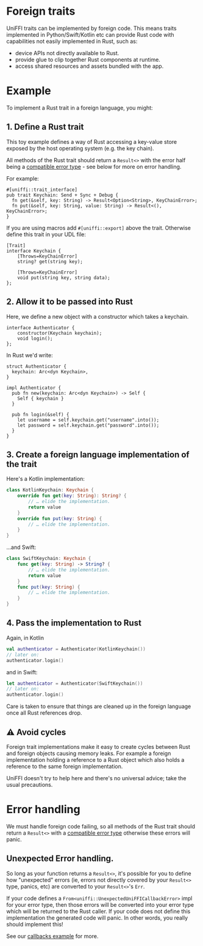 # Foreign traits

UniFFI traits can be implemented by foreign code.
This means traits implemented in Python/Swift/Kotlin etc can provide Rust code with capabilities not easily implemented in Rust, such as:

 * device APIs not directly available to Rust.
 * provide glue to clip together Rust components at runtime.
 * access shared resources and assets bundled with the app.

# Example

To implement a Rust trait in a foreign language, you might:

## 1. Define a Rust trait

This toy example defines a way of Rust accessing a key-value store exposed
by the host operating system (e.g. the key chain).

All methods of the Rust trait should return a `Result<>` with the error half being
a [compatible error type](./udl/errors.md) - see below for more on error handling.

For example:

```rust,no_run
#[uniffi::trait_interface]
pub trait Keychain: Send + Sync + Debug {
  fn get(&self, key: String) -> Result<Option<String>, KeyChainError>;
  fn put(&self, key: String, value: String) -> Result<(), KeyChainError>;
}
```

If you are using macros add `#[uniffi::export]` above the trait.
Otherwise define this trait in your UDL file:

```webidl
[Trait]
interface Keychain {
    [Throws=KeyChainError]
    string? get(string key);

    [Throws=KeyChainError]
    void put(string key, string data);
};
```

## 2. Allow it to be passed into Rust

Here, we define a new object with a constructor which takes a keychain.

```webidl
interface Authenticator {
    constructor(Keychain keychain);
    void login();
};
```

In Rust we'd write:

```rust,no_run
struct Authenticator {
  keychain: Arc<dyn Keychain>,
}

impl Authenticator {
  pub fn new(keychain: Arc<dyn Keychain>) -> Self {
    Self { keychain }
  }

  pub fn login(&self) {
    let username = self.keychain.get("username".into());
    let password = self.keychain.get("password".into());
  }
}
```

## 3. Create a foreign language implementation of the trait

Here's a Kotlin implementation:

```kotlin
class KotlinKeychain: Keychain {
    override fun get(key: String): String? {
        // … elide the implementation.
        return value
    }
    override fun put(key: String) {
        // … elide the implementation.
    }
}
```

…and Swift:

```swift
class SwiftKeychain: Keychain {
    func get(key: String) -> String? {
        // … elide the implementation.
        return value
    }
    func put(key: String) {
        // … elide the implementation.
    }
}
```

## 4. Pass the implementation to Rust

Again, in Kotlin

```kt
val authenticator = Authenticator(KotlinKeychain())
// later on:
authenticator.login()
```

and in Swift:

```swift
let authenticator = Authenticator(SwiftKeychain())
// later on:
authenticator.login()
```

Care is taken to ensure that things are cleaned up in the foreign language once all Rust references drop.

## ⚠️  Avoid cycles

Foreign trait implementations make it easy to create cycles between Rust and foreign objects causing memory leaks.
For example a foreign implementation holding a reference to a Rust object which also holds a reference to the same foreign implementation.

UniFFI doesn't try to help here and there's no universal advice; take the usual precautions.

# Error handling

We must handle foreign code failing, so all methods of the Rust trait should return a `Result<>` with a [compatible error type](./udl/errors.md) otherwise these errors will panic.

## Unexpected Error handling.

So long as your function returns a `Result<>`, it's possible for you to define how "unexpected" errors
(ie, errors not directly covered by your `Result<>` type, panics, etc) are converted to your `Result<>`'s `Err`.

If your code defines a `From<uniffi::UnexpectedUniFFICallbackError>` impl for your error type, then those errors will be converted into your error type which will be returned to the Rust caller.
If your code does not define this implementation the generated code will panic.
In other words, you really should implement this!

See our [callbacks example](https://github.com/mozilla/uniffi-rs/tree/main/examples/callbacks) for more.

